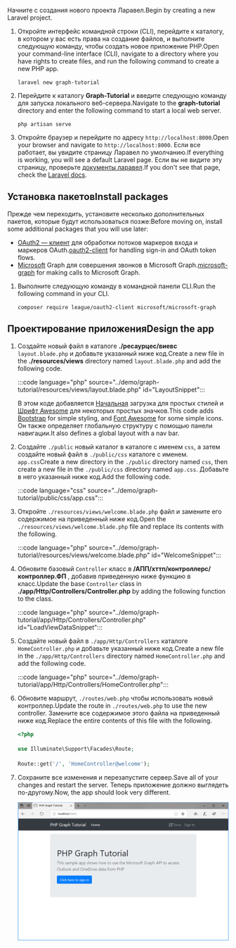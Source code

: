 <!-- markdownlint-disable MD002 MD041 -->

<span data-ttu-id="055d2-101">Начните с создания нового проекта Ларавел.</span><span class="sxs-lookup"><span data-stu-id="055d2-101">Begin by creating a new Laravel project.</span></span>

1. <span data-ttu-id="055d2-102">Откройте интерфейс командной строки (CLI), перейдите к каталогу, в котором у вас есть права на создание файлов, и выполните следующую команду, чтобы создать новое приложение PHP.</span><span class="sxs-lookup"><span data-stu-id="055d2-102">Open your command-line interface (CLI), navigate to a directory where you have rights to create files, and run the following command to create a new PHP app.</span></span>

    ```Shell
    laravel new graph-tutorial
    ```

1. <span data-ttu-id="055d2-103">Перейдите к каталогу **Graph-Tutorial** и введите следующую команду для запуска локального веб-сервера.</span><span class="sxs-lookup"><span data-stu-id="055d2-103">Navigate to the **graph-tutorial** directory and enter the following command to start a local web server.</span></span>

    ```Shell
    php artisan serve
    ```

1. <span data-ttu-id="055d2-104">Откройте браузер и перейдите по адресу `http://localhost:8000`.</span><span class="sxs-lookup"><span data-stu-id="055d2-104">Open your browser and navigate to `http://localhost:8000`.</span></span> <span data-ttu-id="055d2-105">Если все работает, вы увидите страницу Ларавел по умолчанию.</span><span class="sxs-lookup"><span data-stu-id="055d2-105">If everything is working, you will see a default Laravel page.</span></span> <span data-ttu-id="055d2-106">Если вы не видите эту страницу, проверьте [документы ларавел](https://laravel.com/docs/7.x).</span><span class="sxs-lookup"><span data-stu-id="055d2-106">If you don't see that page, check the [Laravel docs](https://laravel.com/docs/7.x).</span></span>

## <a name="install-packages"></a><span data-ttu-id="055d2-107">Установка пакетов</span><span class="sxs-lookup"><span data-stu-id="055d2-107">Install packages</span></span>

<span data-ttu-id="055d2-108">Прежде чем переходить, установите несколько дополнительных пакетов, которые будут использоваться позже:</span><span class="sxs-lookup"><span data-stu-id="055d2-108">Before moving on, install some additional packages that you will use later:</span></span>

- <span data-ttu-id="055d2-109">[OAuth2 — клиент](https://github.com/thephpleague/oauth2-client) для обработки потоков маркеров входа и маркеров OAuth.</span><span class="sxs-lookup"><span data-stu-id="055d2-109">[oauth2-client](https://github.com/thephpleague/oauth2-client) for handling sign-in and OAuth token flows.</span></span>
- <span data-ttu-id="055d2-110">[Microsoft](https://github.com/microsoftgraph/msgraph-sdk-php) Graph для совершения звонков в Microsoft Graph.</span><span class="sxs-lookup"><span data-stu-id="055d2-110">[microsoft-graph](https://github.com/microsoftgraph/msgraph-sdk-php) for making calls to Microsoft Graph.</span></span>

1. <span data-ttu-id="055d2-111">Выполните следующую команду в командной панели CLI.</span><span class="sxs-lookup"><span data-stu-id="055d2-111">Run the following command in your CLI.</span></span>

    ```Shell
    composer require league/oauth2-client microsoft/microsoft-graph
    ```

## <a name="design-the-app"></a><span data-ttu-id="055d2-112">Проектирование приложения</span><span class="sxs-lookup"><span data-stu-id="055d2-112">Design the app</span></span>

1. <span data-ttu-id="055d2-113">Создайте новый файл в каталоге **./ресаурцес/виевс** `layout.blade.php` и добавьте указанный ниже код.</span><span class="sxs-lookup"><span data-stu-id="055d2-113">Create a new file in the **./resources/views** directory named `layout.blade.php` and add the following code.</span></span>

    :::code language="php" source="../demo/graph-tutorial/resources/views/layout.blade.php" id="LayoutSnippet":::

    <span data-ttu-id="055d2-114">В этом коде добавляется [Начальная](http://getbootstrap.com/) загрузка для простых стилей и [Шрифт Awesome](https://fontawesome.com/) для некоторых простых значков.</span><span class="sxs-lookup"><span data-stu-id="055d2-114">This code adds [Bootstrap](http://getbootstrap.com/) for simple styling, and [Font Awesome](https://fontawesome.com/) for some simple icons.</span></span> <span data-ttu-id="055d2-115">Он также определяет глобальную структуру с помощью панели навигации.</span><span class="sxs-lookup"><span data-stu-id="055d2-115">It also defines a global layout with a nav bar.</span></span>

1. <span data-ttu-id="055d2-116">Создайте `./public` новый каталог в каталоге с именем `css`, а затем создайте новый файл в `./public/css` каталоге с именем. `app.css`</span><span class="sxs-lookup"><span data-stu-id="055d2-116">Create a new directory in the `./public` directory named `css`, then create a new file in the `./public/css` directory named `app.css`.</span></span> <span data-ttu-id="055d2-117">Добавьте в него указанный ниже код.</span><span class="sxs-lookup"><span data-stu-id="055d2-117">Add the following code.</span></span>

    :::code language="css" source="../demo/graph-tutorial/public/css/app.css":::

1. <span data-ttu-id="055d2-118">Откройте `./resources/views/welcome.blade.php` файл и замените его содержимое на приведенный ниже код.</span><span class="sxs-lookup"><span data-stu-id="055d2-118">Open the `./resources/views/welcome.blade.php` file and replace its contents with the following.</span></span>

    :::code language="php" source="../demo/graph-tutorial/resources/views/welcome.blade.php" id="WelcomeSnippet":::

1. <span data-ttu-id="055d2-119">Обновите базовый `Controller` класс в **/АПП/хттп/контроллерс/контроллер.ФП** , добавив приведенную ниже функцию в класс.</span><span class="sxs-lookup"><span data-stu-id="055d2-119">Update the base `Controller` class in **./app/Http/Controllers/Controller.php** by adding the following function to the class.</span></span>

    :::code language="php" source="../demo/graph-tutorial/app/Http/Controllers/Controller.php" id="LoadViewDataSnippet":::

1. <span data-ttu-id="055d2-120">Создайте новый файл в `./app/Http/Controllers` каталоге `HomeController.php` и добавьте указанный ниже код.</span><span class="sxs-lookup"><span data-stu-id="055d2-120">Create a new file in the `./app/Http/Controllers` directory named `HomeController.php` and add the following code.</span></span>

    :::code language="php" source="../demo/graph-tutorial/app/Http/Controllers/HomeController.php":::

1. <span data-ttu-id="055d2-121">Обновите маршрут, `./routes/web.php` чтобы использовать новый контроллер.</span><span class="sxs-lookup"><span data-stu-id="055d2-121">Update the route in `./routes/web.php` to use the new controller.</span></span> <span data-ttu-id="055d2-122">Замените все содержимое этого файла на приведенный ниже код.</span><span class="sxs-lookup"><span data-stu-id="055d2-122">Replace the entire contents of this file with the following.</span></span>

    ```php
    <?php

    use Illuminate\Support\Facades\Route;

    Route::get('/', 'HomeController@welcome');
    ```

1. <span data-ttu-id="055d2-123">Сохраните все изменения и перезапустите сервер.</span><span class="sxs-lookup"><span data-stu-id="055d2-123">Save all of your changes and restart the server.</span></span> <span data-ttu-id="055d2-124">Теперь приложение должно выглядеть по-другому.</span><span class="sxs-lookup"><span data-stu-id="055d2-124">Now, the app should look very different.</span></span>

    ![Снимок экрана с переработанной домашней страницей](./images/create-app-01.png)
